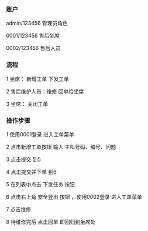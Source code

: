 ### 账户

admin/123456   管理员角色

0001/123456       售后坐席

0002/123456       售后人员

### 流程

1	坐席： 新增工单  下发工单

2	售后维护人员：维修  回单给坐席

3	坐席： 关闭工单

### 操作步骤

1	使用0001登录 进入工单菜单

2	点击新增工单按钮  输入 主叫号码、编号、问题

3	点击提交   到5

4	点击提交并下单  到6

5	在列表中点击   下发任务 按钮

6	点击右上角 安全登出  按钮 ，使用0002登录  进入工单菜单

7	点击维修

8	待维修完后 点击回单 即回归到坐席处





